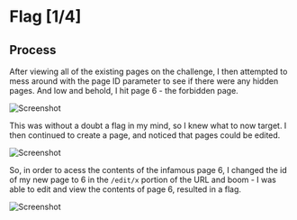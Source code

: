 # Flag [1/4]

## Process

After viewing all of the existing pages on the challenge, I then attempted to mess around with the page ID parameter to see if there were any hidden pages. And low and behold, I hit page 6 - the forbidden page.

![Screenshot](https://i.imgur.com/qD93Eri.png)

This was without a doubt a flag in my mind, so I knew what to now target. I then continued to create a page, and noticed that pages could be edited. 

![Screenshot](https://i.imgur.com/kFNq3rq.png)

So, in order to acess the contents of the infamous page 6, I changed the id of my new page to 6 in the ```/edit/x``` portion of the URL and boom - I was able to edit and view the contents of page 6, resulted in a flag.

![Screenshot](https://i.imgur.com/v3QbMYQ.png)
